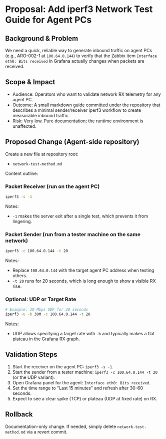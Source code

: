 # Proposal: Add iperf3 Network Test Guide for Agent PCs

## Background & Problem
We need a quick, reliable way to generate inbound traffic on agent PCs (e.g., ARO-002-1 at `100.64.0.144`) to verify that the Zabbix item `Interface eth0: Bits received` in Grafana actually changes when packets are received.

## Scope & Impact
- Audience: Operators who want to validate network RX telemetry for any agent PC.
- Outcome: A small markdown guide committed under the repository that describes a minimal sender/receiver iperf3 workflow to create measurable inbound traffic.
- Risk: Very low. Pure documentation; the runtime environment is unaffected.

## Proposed Change (Agent-side repository)
Create a new file at repository root:

- `network-test-method.md`

Content outline:

### Packet Receiver (run on the agent PC)
```bash
iperf3 -s -1
```
Notes:
- `-1` makes the server exit after a single test, which prevents it from lingering.

### Packet Sender (run from a tester machine on the same network)
```bash
iperf3 -c 100.64.0.144 -t 20
```
Notes:
- Replace `100.64.0.144` with the target agent PC address when testing others.
- `-t 20` runs for 20 seconds, which is long enough to show a visible RX rise.

### Optional: UDP or Target Rate
```bash
# Example: 30 Mbps UDP for 20 seconds
iperf3 -u -b 30M -c 100.64.0.144 -t 20
```
Notes:
- UDP allows specifying a target rate with `-b` and typically makes a flat plateau in the Grafana RX graph.

## Validation Steps
1. Start the receiver on the agent PC: `iperf3 -s -1`.
2. Start the sender from a tester machine: `iperf3 -c 100.64.0.144 -t 20` (or the UDP variant).
3. Open Grafana panel for the agent: `Interface eth0: Bits received`.
4. Set the time range to "Last 15 minutes" and refresh after 30–60 seconds.
5. Expect to see a clear spike (TCP) or plateau (UDP at fixed rate) on RX.

## Rollback
Documentation-only change. If needed, simply delete `network-test-method.md` via a revert commit.


